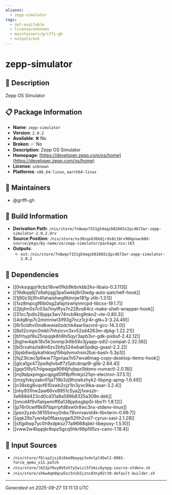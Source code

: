 ```yaml
---
aliases:
  - zepp-simulator
tags:
  - not-available
  - license/unknown
  - maintainers/griffi-gh
  - outputs/out
---
```


# zepp-simulator

## 📝 Description

Zepp OS Simulator

## 📋 Package Information

- **Name**: `zepp-simulator`
- **Version**: `2.0.2`
- **Available**: ❌ No
- **Broken**: ✅ No
- **Description**: Zepp OS Simulator
- **Homepage**: [https://developer.zepp.com/os/home](https://developer.zepp.com/os/home)
- **License**: `unknown`
- **Platforms**: `x86_64-linux`, `aarch64-linux`
## 👥 Maintainers

- @griffi-gh


## 🔧 Build Information

- **Derivation Path**: `/nix/store/7n8wqv7151g54aqzb02665z2pc4b72wr-zepp-simulator-2.0.2.drv`
- **Source Position**: `/nix/store/ns30sqxb36k8jrds8z18rv96bpnwc60d-source/pkgs/by-name/ze/zepp-simulator/package.nix:163`
- **Outputs**:
  - `out`:  `/nix/store/7n8wqv7151g54aqzb02665z2pc4b72wr-zepp-simulator-2.0.2`

## 🔗 Dependencies

- [[0vksqqpjr9cbz18vw0fkb9kibrkbb2kv-libaio-0.3.113]]
- [[19dkqq6j7z6ahjqgj3pa5wkkj6rl3wdg-auto-patchelf-hook]]
- [[1j90z3lj3fn4fahaishwg9blnrjw181g-zlib-1.3.1]]
- [[1xz8mpcgf6lb0sg2afajrlxwhjnnrcpd-libcxx-19.1.7]]
- [[2jbjfm0s7c03a7mylffys7n228vs64rz-make-shell-wrapper-hook]]
- [[31zc7pdlx29jqqx3wv74nvb9krg9nkn2-vte-0.80.3]]
- [[4dq8np7c2mimniwl3if93g7ncz1cjr4r-gtk+3-3.24.49]]
- [[6r5cldhv0mdkwwia0zdchk4aar0azvrd-gcc-14.3.0]]
- [[8a12cmpc0mkh7hhzicvv3xv52sd4263m-dpkg-1.22.21]]
- [[bfrhypf8s25npqqk6h8hi5qyr3apb3vr-gdk-pixbuf-2.42.12]]
- [[bghw4ajik18x5k3snmp3r6b58x3jyapp-sdl2-compat-2.32.56]]
- [[bi5rxahazla8m6zv2bfq324wbak5pdkp-gsasl-2.2.2]]
- [[bjsb6wdjykafnkixq156qdvmxhsm2bai-bash-5.3p3]]
- [[fq23lcwc1p6ww77gxriaa7n57wva6mag-copy-desktop-items-hook]]
- [[glca1gx472ps9qlivbdf7z5jdcdnsp9l-glib-2.84.4]]
- [[gqx5l9y57nlgwaga9066jfvjbpz0bbmx-numactl-2.0.18]]
- [[mj9alpxpmgpcqpgd59f8pffmkjzi21qn-electron-37.5.1]]
- [[mzg1vkyzabv01ja719b3zj9hzwkzhyk2-libpng-apng-1.6.49]]
- [[n38xbg6vqvf610swb2cjz1ln3yxc9ika-asar-3.2.4]]
- [[nhy931hw2aw66vx8951c5ya2j1xwszlr-3e688d423cd0cd31a8a589b8325a309e.deb]]
- [[nncd4f9vl1alqwmiff6a138ppbsgbp5l-libx11-1.8.12]]
- [[p76r0cwlf6k97ibprrpfd8xw0r8wc3nx-stdenv-linux]]
- [[psn2yzdv36155mxy0nbc78vnrsavid4k-libvterm-0.99.7]]
- [[qqk29s7ywi4p0f6axsygai52fih2vsl7-cyrus-sasl-2.1.28]]
- [[sflgdlwp7yc0h9xdpksz77a96l68qbkl-libepoxy-1.5.10]]
- [[vww2w4bppjkr8spz5gcq5hkr98pf85zs-cairo-1.18.4]]

## 📁 Input Sources

- `/nix/store/fblsp2jsi8i6km9bwyqz3x4xlpl45wl2-0001-force_qemu_x11.patch`
- `/nix/store/l622p70vy8k5sh7y5wizi5f2mic6ynpg-source-stdenv.sh`
- `/nix/store/shkw4qm9qcw5sc5n1k5jznc83ny02r39-default-builder.sh`

---
*Generated on 2025-09-27 13:11:13 UTC*
